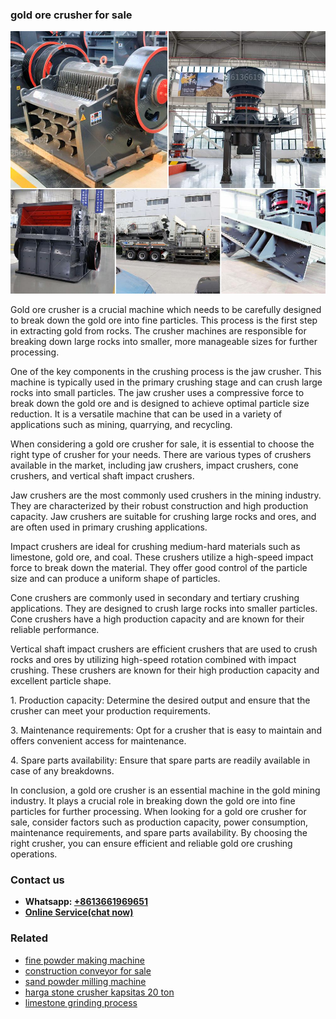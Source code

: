 <h3>gold ore crusher for sale</h3><img src='1708499543.jpg' alt=''><p>Gold ore crusher is a crucial machine which needs to be carefully designed to break down the gold ore into fine particles. This process is the first step in extracting gold from rocks. The crusher machines are responsible for breaking down large rocks into smaller, more manageable sizes for further processing.</p><p>One of the key components in the crushing process is the jaw crusher. This machine is typically used in the primary crushing stage and can crush large rocks into small particles. The jaw crusher uses a compressive force to break down the gold ore and is designed to achieve optimal particle size reduction. It is a versatile machine that can be used in a variety of applications such as mining, quarrying, and recycling.</p><p>When considering a gold ore crusher for sale, it is essential to choose the right type of crusher for your needs. There are various types of crushers available in the market, including jaw crushers, impact crushers, cone crushers, and vertical shaft impact crushers.</p><p>Jaw crushers are the most commonly used crushers in the mining industry. They are characterized by their robust construction and high production capacity. Jaw crushers are suitable for crushing large rocks and ores, and are often used in primary crushing applications.</p><p>Impact crushers are ideal for crushing medium-hard materials such as limestone, gold ore, and coal. These crushers utilize a high-speed impact force to break down the material. They offer good control of the particle size and can produce a uniform shape of particles.</p><p>Cone crushers are commonly used in secondary and tertiary crushing applications. They are designed to crush large rocks into smaller particles. Cone crushers have a high production capacity and are known for their reliable performance.</p><p>Vertical shaft impact crushers are efficient crushers that are used to crush rocks and ores by utilizing high-speed rotation combined with impact crushing. These crushers are known for their high production capacity and excellent particle shape.</p><p>1. Production capacity: Determine the desired output and ensure that the crusher can meet your production requirements.</p><p>3. Maintenance requirements: Opt for a crusher that is easy to maintain and offers convenient access for maintenance.</p><p>4. Spare parts availability: Ensure that spare parts are readily available in case of any breakdowns.</p><p>In conclusion, a gold ore crusher is an essential machine in the gold mining industry. It plays a crucial role in breaking down the gold ore into fine particles for further processing. When looking for a gold ore crusher for sale, consider factors such as production capacity, power consumption, maintenance requirements, and spare parts availability. By choosing the right crusher, you can ensure efficient and reliable gold ore crushing operations.</p><h3>Contact us</h3><ul><li><strong>Whatsapp:&nbsp;<a href="https://wa.me/8613661969651">+8613661969651</a></strong></li><li><a href="https://swt.shibang-china.com/?git&amp;zhl&amp;gold ore crusher for sale"><strong>Online Service(chat now)</strong></a></li></ul><h3>Related</h3><ul><li><a href='fine powder making machine.md'>fine powder making machine</a></li><li><a href='construction conveyor for sale.md'>construction conveyor for sale</a></li><li><a href='sand powder milling machine.md'>sand powder milling machine</a></li><li><a href='harga stone crusher kapsitas 20 ton.md'>harga stone crusher kapsitas 20 ton</a></li><li><a href='limestone grinding process.md'>limestone grinding process</a></li></ul>